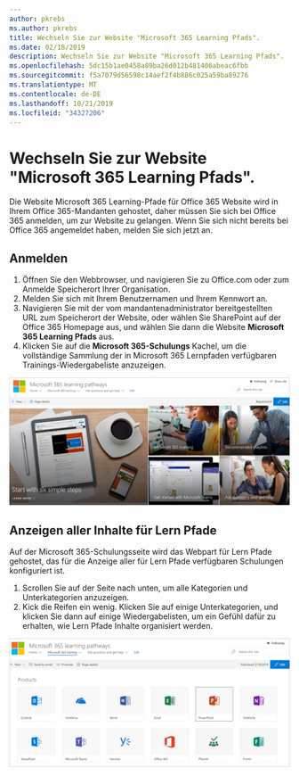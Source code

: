 ```yaml
---
author: pkrebs
ms.author: pkrebs
title: Wechseln Sie zur Website "Microsoft 365 Learning Pfads".
ms.date: 02/18/2019
description: Wechseln Sie zur Website "Microsoft 365 Learning Pfads".
ms.openlocfilehash: 5dc15b1ae0458a89ba26d012b481406abeac6fbb
ms.sourcegitcommit: f5a7079d56598c14aef2f4b886c025a59ba89276
ms.translationtype: MT
ms.contentlocale: de-DE
ms.lasthandoff: 10/21/2019
ms.locfileid: "34327206"
---
```

# <a name="go-to-the-microsoft-365-learning-pathways-site"></a>Wechseln Sie zur Website "Microsoft 365 Learning Pfads".

Die Website Microsoft 365 Learning-Pfade für Office 365 Website wird in Ihrem Office 365-Mandanten gehostet, daher müssen Sie sich bei Office 365 anmelden, um zur Website zu gelangen. Wenn Sie sich nicht bereits bei Office 365 angemeldet haben, melden Sie sich jetzt an. 

## <a name="sign-in"></a>Anmelden  

1.  Öffnen Sie den Webbrowser, und navigieren Sie zu Office.com oder zum Anmelde Speicherort Ihrer Organisation. 
2.  Melden Sie sich mit Ihrem Benutzernamen und Ihrem Kennwort an.
3.  Navigieren Sie mit der vom mandantenadministrator bereitgestellten URL zum Speicherort der Website, oder wählen Sie SharePoint auf der Office 365 Homepage aus, und wählen Sie dann die Website **Microsoft 365 Learning Pfads** aus. 
5. Klicken Sie auf die **Microsoft 365-Schulungs** Kachel, um die vollständige Sammlung der in Microsoft 365 Lernpfaden verfügbaren Trainings-Wiedergabeliste anzuzeigen. 

![CG-Goto. png](media/cg-goto.png)

## <a name="view-all-the-learning-pathways-content"></a>Anzeigen aller Inhalte für Lern Pfade
Auf der Microsoft 365-Schulungsseite wird das Webpart für Lern Pfade gehostet, das für die Anzeige aller für Lern Pfade verfügbaren Schulungen konfiguriert ist. 

1. Scrollen Sie auf der Seite nach unten, um alle Kategorien und Unterkategorien anzuzeigen.
2. Kick die Reifen ein wenig. Klicken Sie auf einige Unterkategorien, und klicken Sie dann auf einige Wiedergabelisten, um ein Gefühl dafür zu erhalten, wie Lern Pfade Inhalte organisiert werden. 

![CG-gotoall. png](media/cg-gotoall.png)

